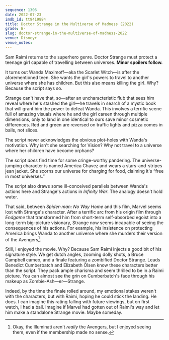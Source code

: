 ```yaml
---
sequence: 1306
date: 2022-07-23
imdb_id: tt9419884
title: Doctor Strange in the Multiverse of Madness (2022)
grade: B-
slug: doctor-strange-in-the-multiverse-of-madness-2022
venue: Disney+
venue_notes:
---
```


Sam Raimi returns to the superhero genre. Doctor Strange must protect a teenage girl capable of travelling between universes. **Minor spoilers follow.**

<!-- end -->

It turns out Wanda Maximoff—aka the Scarlet Witch—is after the aforementioned teen. She wants the girl's powers to travel to another universe where she has children. But this also means killing the girl. Why? Because the script says so.

Strange can't have that, so—after an uncharacteristic flub that sees him reveal where he's stashed the girl—he travels in search of a mystic book that will grant him the power to defeat Wanda. This involves a terrific scene full of amazing visuals where he and the girl careen through multiple dimensions, only to land in one identical to ours save minor cosmetic differences. Red and green are reversed on traffic lights and pizza comes in balls, not slices.

The script never acknowledges the obvious plot-holes with Wanda's motivation. Why isn't she searching for Vision? Why not travel to a universe where her children have become orphans?

The script _does_ find time for some cringe-worthy pandering. The universe-jumping character is named America Chavez and wears a stars-and-stripes jean jacket. She scorns our universe for charging for food, claiming it's “free in most universes.”

The script also draws some ill-conceived parallels between Wanda's actions here and Strange's actions in <span data-imdb-id="tt4154756">_Infinity War_</span>. The analogy doesn't hold water.

That said, between <span data-imdb-id="tt10872600">_Spider-man: No Way Home_</span> and this film, Marvel seems lost with Strange's character. After a terrific arc from his origin film through <span data-imdb-id="tt4154796">_Endgame_</span> that transformed him from short-term self-absorbed egoist into a long-term big-picture visionary, Strange now seems incapable of seeing the consequences of his actions. For example, his insistence on protecting America brings Wanda to another universe where she murders their version of the Avengers[^1].

Still, I enjoyed the movie. Why? Because Sam Raimi injects a good bit of his signature style. We get dutch angles, zooming dolly shots, a Bruce Campbell cameo, and a finale featuring a zombified Doctor Strange. Leads Benedict Cumberbatch and Elizabeth Olsen know these characters better than the script. They pack ample charisma and seem thrilled to be in a Raimi picture. You can almost see the grin on Cumberbatch's face through his makeup as Zombie-Ash—er—Strange.

Indeed, by the time the finale rolled around, my emotional stakes weren't with the characters, but with Raimi, hoping he could stick the landing. He does. I can imagine this rating falling with future viewings, but on first watch, I had a ball. Imagine if Marvel had gotten out of Raimi's way and let him make a standalone Strange movie. Maybe someday.

[^1]: Okay, the Illuminati aren't _really_ the Avengers, but I enjoyed seeing them, even if the membership made no sense.
